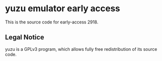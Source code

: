 yuzu emulator early access
=============

This is the source code for early-access 2918.

## Legal Notice

yuzu is a GPLv3 program, which allows fully free redistribution of its source code.